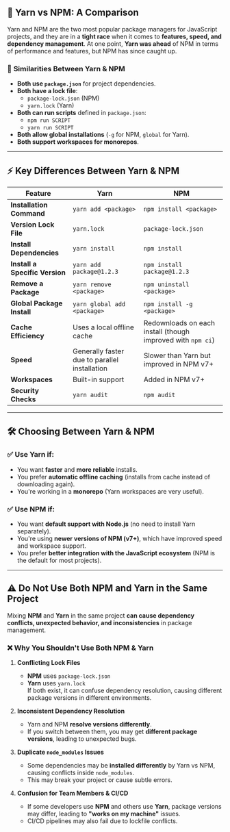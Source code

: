 
## 📌 **Yarn vs NPM: A Comparison**

Yarn and NPM are the two most popular package managers for JavaScript projects, and they are in a **tight race** when it comes to **features, speed, and dependency management**. At one point, **Yarn was ahead** of NPM in terms of performance and features, but NPM has since caught up.

### 🔹 **Similarities Between Yarn & NPM**

- **Both use `package.json`** for project dependencies.
- **Both have a lock file**:
    - `package-lock.json` (NPM)
    - `yarn.lock` (Yarn)
- **Both can run scripts** defined in `package.json`:
    - `npm run SCRIPT`
    - `yarn run SCRIPT`
- **Both allow global installations** (`-g` for NPM, `global` for Yarn).
- **Both support workspaces for monorepos**.

---

## ⚡ **Key Differences Between Yarn & NPM**

|Feature|Yarn|NPM|
|---|---|---|
|**Installation Command**|`yarn add <package>`|`npm install <package>`|
|**Version Lock File**|`yarn.lock`|`package-lock.json`|
|**Install Dependencies**|`yarn install`|`npm install`|
|**Install a Specific Version**|`yarn add package@1.2.3`|`npm install package@1.2.3`|
|**Remove a Package**|`yarn remove <package>`|`npm uninstall <package>`|
|**Global Package Install**|`yarn global add <package>`|`npm install -g <package>`|
|**Cache Efficiency**|Uses a local offline cache|Redownloads on each install (though improved with `npm ci`)|
|**Speed**|Generally faster due to parallel installation|Slower than Yarn but improved in NPM v7+|
|**Workspaces**|Built-in support|Added in NPM v7+|
|**Security Checks**|`yarn audit`|`npm audit`|

---

## 🛠️ **Choosing Between Yarn & NPM**

### ✅ **Use Yarn if:**

- You want **faster** and **more reliable** installs.
- You prefer **automatic offline caching** (installs from cache instead of downloading again).
- You're working in a **monorepo** (Yarn workspaces are very useful).

### ✅ **Use NPM if:**

- You want **default support with Node.js** (no need to install Yarn separately).
- You're using **newer versions of NPM (v7+)**, which have improved speed and workspace support.
- You prefer **better integration with the JavaScript ecosystem** (NPM is the default for most projects).

---
## ⚠️ **Do Not Use Both NPM and Yarn in the Same Project**

Mixing **NPM** and **Yarn** in the same project **can cause dependency conflicts, unexpected behavior, and inconsistencies** in package management.

### ❌ **Why You Shouldn't Use Both NPM & Yarn**

1. **Conflicting Lock Files**
    
    - **NPM** uses `package-lock.json`
    - **Yarn** uses `yarn.lock`  
        If both exist, it can confuse dependency resolution, causing different package versions in different environments.
2. **Inconsistent Dependency Resolution**
    
    - Yarn and NPM **resolve versions differently**.
    - If you switch between them, you may get **different package versions**, leading to unexpected bugs.
3. **Duplicate `node_modules` Issues**
    
    - Some dependencies may be **installed differently** by Yarn vs NPM, causing conflicts inside `node_modules`.
    - This may break your project or cause subtle errors.
4. **Confusion for Team Members & CI/CD**
    
    - If some developers use **NPM** and others use **Yarn**, package versions may differ, leading to **"works on my machine"** issues.
    - CI/CD pipelines may also fail due to lockfile conflicts.